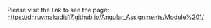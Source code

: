 Please visit the link to see the page: https://dhruvmakadia17.github.io/Angular_Assignments/Module%201/
